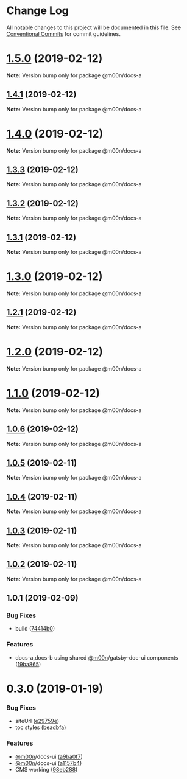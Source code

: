 # Change Log

All notable changes to this project will be documented in this file.
See [Conventional Commits](https://conventionalcommits.org) for commit guidelines.

# [1.5.0](https://github.com/6stars/gatsby-docs/compare/@m00n/docs-a@1.4.1...@m00n/docs-a@1.5.0) (2019-02-12)

**Note:** Version bump only for package @m00n/docs-a

## [1.4.1](https://github.com/6stars/gatsby-docs/compare/@m00n/docs-a@1.4.0...@m00n/docs-a@1.4.1) (2019-02-12)

**Note:** Version bump only for package @m00n/docs-a

# [1.4.0](https://github.com/6stars/gatsby-docs/compare/@m00n/docs-a@1.3.3...@m00n/docs-a@1.4.0) (2019-02-12)

**Note:** Version bump only for package @m00n/docs-a

## [1.3.3](https://github.com/6stars/gatsby-docs/compare/@m00n/docs-a@1.3.2...@m00n/docs-a@1.3.3) (2019-02-12)

**Note:** Version bump only for package @m00n/docs-a

## [1.3.2](https://github.com/6stars/gatsby-docs/compare/@m00n/docs-a@1.3.1...@m00n/docs-a@1.3.2) (2019-02-12)

**Note:** Version bump only for package @m00n/docs-a

## [1.3.1](https://github.com/6stars/gatsby-docs/compare/@m00n/docs-a@1.3.0...@m00n/docs-a@1.3.1) (2019-02-12)

**Note:** Version bump only for package @m00n/docs-a

# [1.3.0](https://github.com/6stars/gatsby-docs/compare/@m00n/docs-a@1.2.1...@m00n/docs-a@1.3.0) (2019-02-12)

**Note:** Version bump only for package @m00n/docs-a

## [1.2.1](https://github.com/6stars/gatsby-docs/compare/@m00n/docs-a@1.2.0...@m00n/docs-a@1.2.1) (2019-02-12)

**Note:** Version bump only for package @m00n/docs-a

# [1.2.0](https://github.com/6stars/gatsby-docs/compare/@m00n/docs-a@1.1.0...@m00n/docs-a@1.2.0) (2019-02-12)

**Note:** Version bump only for package @m00n/docs-a

# [1.1.0](https://github.com/6stars/gatsby-docs/compare/@m00n/docs-a@1.0.6...@m00n/docs-a@1.1.0) (2019-02-12)

**Note:** Version bump only for package @m00n/docs-a

## [1.0.6](https://github.com/6stars/gatsby-docs/compare/@m00n/docs-a@1.0.5...@m00n/docs-a@1.0.6) (2019-02-12)

**Note:** Version bump only for package @m00n/docs-a

## [1.0.5](https://github.com/6stars/gatsby-docs/compare/@m00n/docs-a@1.0.4...@m00n/docs-a@1.0.5) (2019-02-11)

**Note:** Version bump only for package @m00n/docs-a

## [1.0.4](https://github.com/6stars/gatsby-docs/compare/@m00n/docs-a@1.0.3...@m00n/docs-a@1.0.4) (2019-02-11)

**Note:** Version bump only for package @m00n/docs-a

## [1.0.3](https://github.com/6stars/gatsby-docs/compare/@m00n/docs-a@1.0.2...@m00n/docs-a@1.0.3) (2019-02-11)

**Note:** Version bump only for package @m00n/docs-a

## [1.0.2](https://github.com/6stars/gatsby-docs/compare/@m00n/docs-a@1.0.1...@m00n/docs-a@1.0.2) (2019-02-11)

**Note:** Version bump only for package @m00n/docs-a

## 1.0.1 (2019-02-09)

### Bug Fixes

- build ([74414b0](https://github.com/6stars/gatsby-docs/commit/74414b0))

### Features

- docs-a,docs-b using shared [@m00n](https://github.com/m00n)/gatsby-doc-ui components ([19ba865](https://github.com/6stars/gatsby-docs/commit/19ba865))

# 0.3.0 (2019-01-19)

### Bug Fixes

- siteUrl ([e29759e](https://github.com/DefiSolutions/Defi-Ui/commit/e29759e))
- toc styles ([beadbfa](https://github.com/DefiSolutions/Defi-Ui/commit/beadbfa))

### Features

- [@m00n](https://github.com/defi)/docs-ui ([a9ba0f7](https://github.com/DefiSolutions/Defi-Ui/commit/a9ba0f7))
- [@m00n](https://github.com/defi)/docs-ui ([a1157b4](https://github.com/DefiSolutions/Defi-Ui/commit/a1157b4))
- CMS working ([98eb288](https://github.com/DefiSolutions/Defi-Ui/commit/98eb288))
